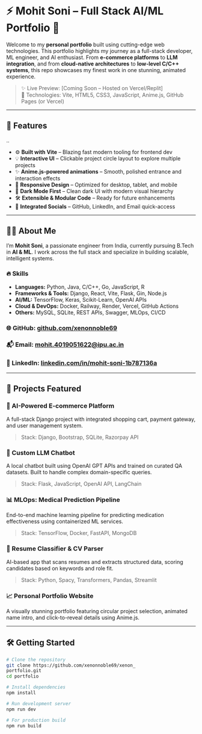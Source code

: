 # ⚡ Mohit Soni – Full Stack AI/ML Portfolio 🚀

Welcome to my **personal portfolio** built using cutting-edge web technologies. This portfolio highlights my journey as a full-stack developer, ML engineer, and AI enthusiast. From **e-commerce platforms** to **LLM integration**, and from **cloud-native architectures** to **low-level C/C++ systems**, this repo showcases my finest work in one stunning, animated experience.

> ✨ Live Preview: [Coming Soon – Hosted on Vercel/Replit]  
> 🧠 Technologies: Vite, HTML5, CSS3, JavaScript, Anime.js, GitHub Pages (or Vercel)

---

## 🧩 Features
..
- ⚙️ **Built with Vite** – Blazing fast modern tooling for frontend dev
- 💡 **Interactive UI** – Clickable project circle layout to explore multiple projects
- ✨ **Anime.js-powered animations** – Smooth, polished entrance and interaction effects
- 📱 **Responsive Design** – Optimized for desktop, tablet, and mobile
- 🌙 **Dark Mode First** – Clean dark UI with modern visual hierarchy
- 🛠️ **Extensible & Modular Code** – Ready for future enhancements
- 🔗 **Integrated Socials** – GitHub, LinkedIn, and Email quick-access

---

## 🧑‍💻 About Me

I’m **Mohit Soni**, a passionate engineer from India, currently pursuing B.Tech in **AI & ML**. I work across the full stack and specialize in building scalable, intelligent systems.

### 🔥 Skills

- **Languages:** Python, Java, C/C++, Go, JavaScript, R  
- **Frameworks & Tools:** Django, React, Vite, Flask, Gin, Node.js  
- **AI/ML:** TensorFlow, Keras, Scikit-Learn, OpenAI APIs  
- **Cloud & DevOps:** Docker, Railway, Render, Vercel, GitHub Actions  
- **Others:** MySQL, SQLite, REST APIs, Swagger, MLOps, CI/CD

### 🌐 GitHub: [github.com/xenonnoble69](https://github.com/xenonnoble69)  
### 📬 Email: [mohit.4019051622@ipu.ac.in](mailto:mohit.4019051622@ipu.ac.in)  
### 💼 LinkedIn: [linkedin.com/in/mohit-soni-1b787136a](https://www.linkedin.com/in/mohit-soni-1b787136a)

---

## 🚀 Projects Featured

### 🛒 AI-Powered E-commerce Platform
A full-stack Django project with integrated shopping cart, payment gateway, and user management system.

> Stack: Django, Bootstrap, SQLite, Razorpay API

### 🤖 Custom LLM Chatbot
A local chatbot built using OpenAI GPT APIs and trained on curated QA datasets. Built to handle complex domain-specific queries.

> Stack: Flask, JavaScript, OpenAI API, LangChain

### 📊 MLOps: Medical Prediction Pipeline
End-to-end machine learning pipeline for predicting medication effectiveness using containerized ML services.

> Stack: TensorFlow, Docker, FastAPI, MongoDB

### 🧠 Resume Classifier & CV Parser
AI-based app that scans resumes and extracts structured data, scoring candidates based on keywords and role fit.

> Stack: Python, Spacy, Transformers, Pandas, Streamlit

### 📈 Personal Portfolio Website
A visually stunning portfolio featuring circular project selection, animated name intro, and click-to-reveal details using Anime.js.

---

## 🛠️ Getting Started

```bash
# Clone the repository
git clone https://github.com/xenonnoble69/xenon_
portfolio.git
cd portfolio

# Install dependencies
npm install

# Run development server
npm run dev

# For production build
npm run build
